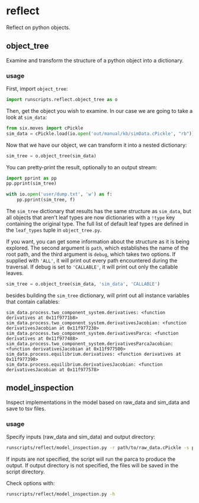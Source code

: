 # reflect

Reflect on python objects.

## object_tree

Examine and transform the structure of a python object into a dictionary.

### usage

First, import `object_tree`:

```python
import runscripts.reflect.object_tree as o
```

Then, get the object you wish to examine. In our case we are going to take a look at `sim_data`:

```python
from six.moves import cPickle
sim_data = cPickle.load(io.open('out/manual/kb/simData.cPickle', "rb"))
```

Now that we have our object, we can transform it into a nested dictionary:

```python
sim_tree = o.object_tree(sim_data)
```

You can pretty-print the result, optionally to an output stream:

```python
import pprint as pp
pp.pprint(sim_tree)

with io.open('user/dump.txt', 'w') as f:
    pp.pprint(sim_tree, f)
```

The `sim_tree` dictionary that results has the same structure as `sim_data`, but all objects that aren't leaf types are now dictionaries with a `!type` key containing the original type. The full list of default leaf types are defined in the `leaf_types` tuple in `object_tree.py`.

If you want, you can get some information about the structure as it is being explored. The second argument is `path`, which establishes the name of the root path, and the third argument is `debug`, which takes two options. If supplied with `'ALL'`, it will print out every path encountered during the traversal. If debug is set to `'CALLABLE'`, it will print out only the callable leaves.

```python
sim_tree = o.object_tree(sim_data, 'sim_data', 'CALLABLE')
```

besides building the `sim_tree` dictionary, will print out all instance variables that contain callables:

```
sim_data.process.two_component_system.derivatives: <function derivatives at 0x11f9771b8>
sim_data.process.two_component_system.derivativesJacobian: <function derivativesJacobian at 0x11f977230>
sim_data.process.two_component_system.derivativesParca: <function derivatives at 0x11f977488>
sim_data.process.two_component_system.derivativesParcaJacobian: <function derivativesJacobian at 0x11f977500>
sim_data.process.equilibrium.derivatives: <function derivatives at 0x11f977398>
sim_data.process.equilibrium.derivativesJacobian: <function derivativesJacobian at 0x11f977578>
```

## model_inspection

Inspect implementations in the model based on raw_data and sim_data and save to tsv files.

### usage

Specify inputs (raw_data and sim_data) and output directory:

```bash
runscripts/reflect/model_inspection.py -r path/to/raw_data.cPickle -s path/to/sim_data.cPickle -o output_dir/
```

If inputs are not specified, the script will run the parca to produce the output.  If output directory is not specified, the files will be saved in the script directory.

Check options with:

```bash
runscripts/reflect/model_inspection.py -h
```
